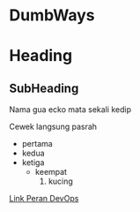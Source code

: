# DumbWays
# Heading
## SubHeading
Nama gua ecko mata sekali kedip

Cewek langsung pasrah

- pertama
- kedua 
- ketiga
  - keempat
    1. kucing
    
[Link Peran DevOps](https://medium.com/purwadhikaconnect/tech-talk-pentingnya-peran-devops-engineer-di-suatu-perusahaan-92b4d4934cd2)
